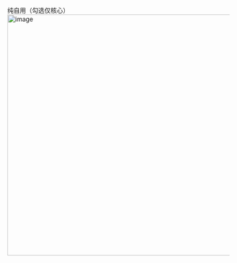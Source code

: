 纯自用（勾选仅核心）
<img width="727" height="547" alt="image" src="https://github.com/user-attachments/assets/26f9a607-3da3-4d07-9d42-8144ac0e77b5" />
